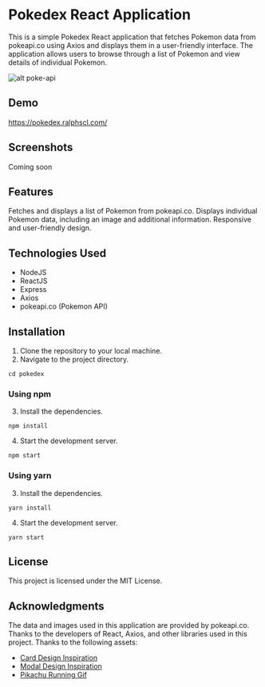 # Pokedex React Application
This is a simple Pokedex React application that fetches Pokemon data from pokeapi.co using Axios and displays them in a user-friendly interface. The application allows users to browse through a list of Pokemon and view details of individual Pokemon.

![alt poke-api](https://github.com/ralphscl/pokedex/blob/main/src/assets/pokeapi.png "Poke Api")

## Demo
https://pokedex.ralphscl.com/

## Screenshots
Coming soon

## Features
Fetches and displays a list of Pokemon from pokeapi.co.
Displays individual Pokemon data, including an image and additional information.
Responsive and user-friendly design.

## Technologies Used
* NodeJS
* ReactJS
* Express
* Axios
* pokeapi.co (Pokemon API)

## Installation
1. Clone the repository to your local machine.
2. Navigate to the project directory.
```
cd pokedex
```

### Using npm
3. Install the dependencies.
```
npm install
```
4. Start the development server.
```
npm start
```

### Using yarn
3. Install the dependencies.
```
yarn install
```
4. Start the development server.
```
yarn start
```

## License
This project is licensed under the MIT License.

## Acknowledgments
The data and images used in this application are provided by pokeapi.co.
Thanks to the developers of React, Axios, and other libraries used in this project.
Thanks to the following assets:
* [Card Design Inspiration](https://www.behance.net/gallery/104011053/Pokdex "Mauro Wernly")
* [Modal Design Inspiration](https://dribbble.com/shots/5056538-Pokedex-page "William Krieg")
* [Pikachu Running Gif](https://tenor.com/view/pikachu-running-run-run-away-gif-13709403 "68000358") 
